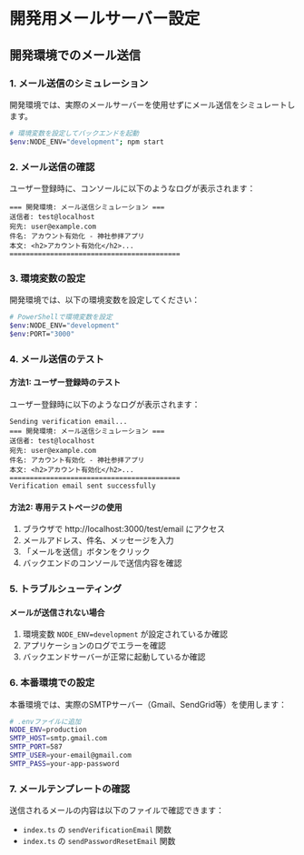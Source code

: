 # 開発用メールサーバー設定

## 開発環境でのメール送信

### 1. メール送信のシミュレーション

開発環境では、実際のメールサーバーを使用せずにメール送信をシミュレートします。

```bash
# 環境変数を設定してバックエンドを起動
$env:NODE_ENV="development"; npm start
```

### 2. メール送信の確認

ユーザー登録時に、コンソールに以下のようなログが表示されます：

```
=== 開発環境: メール送信シミュレーション ===
送信者: test@localhost
宛先: user@example.com
件名: アカウント有効化 - 神社参拝アプリ
本文: <h2>アカウント有効化</h2>...
==========================================
```

### 3. 環境変数の設定

開発環境では、以下の環境変数を設定してください：

```bash
# PowerShellで環境変数を設定
$env:NODE_ENV="development"
$env:PORT="3000"
```

### 4. メール送信のテスト

#### 方法1: ユーザー登録時のテスト
ユーザー登録時に以下のようなログが表示されます：

```
Sending verification email...
=== 開発環境: メール送信シミュレーション ===
送信者: test@localhost
宛先: user@example.com
件名: アカウント有効化 - 神社参拝アプリ
本文: <h2>アカウント有効化</h2>...
==========================================
Verification email sent successfully
```

#### 方法2: 専用テストページの使用
1. ブラウザで http://localhost:3000/test/email にアクセス
2. メールアドレス、件名、メッセージを入力
3. 「メールを送信」ボタンをクリック
4. バックエンドのコンソールで送信内容を確認

### 5. トラブルシューティング

#### メールが送信されない場合
1. 環境変数 `NODE_ENV=development` が設定されているか確認
2. アプリケーションのログでエラーを確認
3. バックエンドサーバーが正常に起動しているか確認

### 6. 本番環境での設定

本番環境では、実際のSMTPサーバー（Gmail、SendGrid等）を使用します：

```bash
# .envファイルに追加
NODE_ENV=production
SMTP_HOST=smtp.gmail.com
SMTP_PORT=587
SMTP_USER=your-email@gmail.com
SMTP_PASS=your-app-password
```

### 7. メールテンプレートの確認

送信されるメールの内容は以下のファイルで確認できます：
- `index.ts` の `sendVerificationEmail` 関数
- `index.ts` の `sendPasswordResetEmail` 関数
